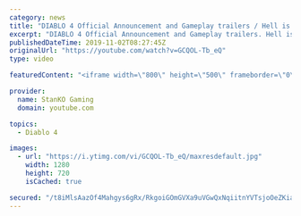 ```yaml
---
category: news
title: "DIABLO 4 Official Announcement and Gameplay trailers / Hell is Coming"
excerpt: "DIABLO 4 Official Announcement and Gameplay trailers. Hell is Coming my friends. For more game videos and trailers hit that like button, comment,share and ..."
publishedDateTime: 2019-11-02T08:27:45Z
originalUrl: "https://youtube.com/watch?v=GCQOL-Tb_eQ"
type: video

featuredContent: "<iframe width=\"800\" height=\"500\" frameborder=\"0\" src=\"https://www.youtube.com/embed/GCQOL-Tb_eQ\" allow=\"accelerometer; autoplay; encrypted-media; gyroscope; picture-in-picture\" allowfullscreen></iframe>"

provider:
  name: StanKO Gaming
  domain: youtube.com

topics:
  - Diablo 4

images:
  - url: "https://i.ytimg.com/vi/GCQOL-Tb_eQ/maxresdefault.jpg"
    width: 1280
    height: 720
    isCached: true

secured: "/t8iMlsAazOf4Mahgys6gRx/RkgoiGOmGVXa9uVGwQxNqiitnYVTsjoOeZKia0y76HQxmyyKOZoPG7GsKIfvxFX+dhVZlSe2OBhOVPR7GawBWwkHvdXlgqbW94rGx6qMf4Iti6I79CAml+jjNO3SPaoyGvQaDkItBz2u/yT4Z8IXAUyWuxJLtWsVIMsCpGbZFEPKAhiu6qg4HiL/BcjkXQzyGBCMBLWUDp4q0iq2Osh5/NCsexk5zMHZK+ez8n0YR32y4F9GH0iCLKR3X82DjWPjfuwyAD6gxJp6RZgsa6t5cjXy4Gzu8QdeSEjq7oDcJq7/N4vI7icsBJkeODVNRUB/Fb7nR51e05nbZWVM/lvXIUxdHOv1Y4b4luc/FkBv4n4tsdQ7s/AHX9nscmAHHWpCgPRTG6zfJq2Tmrs4ThqYk+QdvLLinNkI0ItSMG6S;c1NmY20/yGYVtNXeXva3Hw=="
---
```



